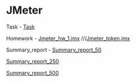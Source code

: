 # JMeter

Task - [Task](https://github.com/AndreiHeranok/JMeter/blob/main/Task_hw_1.txt)

Homework - [Jmeter_hw_1.jmx](https://github.com/AndreiHeranok/JMeter/blob/main/Jmeter_hw_1.jmx)
///[Jmeter_token.jmx](https://github.com/AndreiHeranok/JMeter/blob/main/Jmeter_token.jmx)

Summary_report - [Summary_report_50](https://github.com/AndreiHeranok/JMeter/blob/main/summary_report_50.csv)

[Summary_report_250](https://github.com/AndreiHeranok/JMeter/blob/main/summary_report_250.csv)

[Summary_report_500](https://github.com/AndreiHeranok/JMeter/blob/main/summary_report_500.csv)